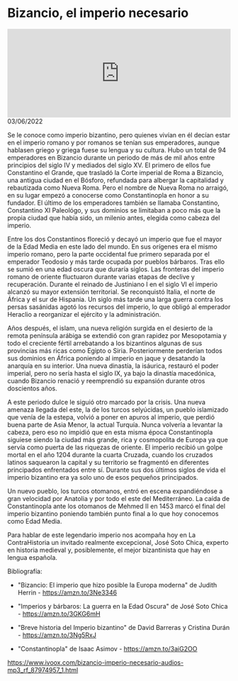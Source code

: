 # Bizancio, el imperio necesario
<iframe id='audio_88903085' frameborder='0' allowfullscreen='' scrolling='no' height='200' style='width:100%;' src='https://www.ivoox.com/player_ej_87974957_6_1.html' loading='lazy'></iframe>03/06/2022

Se le conoce como imperio bizantino, pero quienes vivían en él decían estar en el imperio romano y por romanos se tenían sus emperadores, aunque hablasen griego y griega fuese su lengua y su cultura. Hubo un total de 94 emperadores en Bizancio durante un periodo de más de mil años entre principios del siglo IV y mediados del siglo XV. El primero de ellos fue Constantino el Grande, que trasladó la Corte imperial de Roma a Bizancio, una antigua ciudad en el Bósforo, refundada para albergar la capitalidad y rebautizada como Nueva Roma. Pero el nombre de Nueva Roma no arraigó, en su lugar empezó a conocerse como Constantinopla en honor a su fundador. El último de los emperadores también se llamaba Constantino, Constantino XI Paleológo, y sus dominios se limitaban a poco más que la propia ciudad que había sido, un milenio antes, elegida como cabeza del imperio. 

 Entre los dos Constantinos floreció y decayó un imperio que fue el mayor de la Edad Media en este lado del mundo. En sus orígenes era el mismo imperio romano, pero la parte occidental fue primero separada por el emperador Teodosio y más tarde ocupada por pueblos bárbaros. Tras ello se sumió en una edad oscura que duraría siglos. Las fronteras del imperio romano de oriente fluctuaron durante varias etapas de declive y recuperación. Durante el reinado de Justiniano I en el siglo VI el imperio alcanzó su mayor extensión territorial. Se reconquistó Italia, el norte de África y el sur de Hispania. Un siglo más tarde una larga guerra contra los persas sasánidas agotó los recursos del imperio, lo que obligó al emperador Heraclio a reorganizar el ejército y la administración.  

 Años después, el islam, una nueva religión surgida en el desierto de la remota península arábiga se extendió con gran rapidez por Mesopotamia y todo el creciente fértil arrebatando a los bizantinos algunas de sus provincias más ricas como Egipto o Siria. Posteriormente perderían todos sus dominios en África poniendo al imperio en jaque y desatando la anarquía en su interior. Una nueva dinastía, la isáurica, restauró el poder imperial, pero no sería hasta el siglo IX, ya bajo la dinastía macedónica, cuando Bizancio renació y reemprendió su expansión durante otros doscientos años.  

 A este periodo dulce le siguió otro marcado por la crisis. Una nueva amenaza llegada del este, la de los turcos selyúcidas, un pueblo islamizado que venía de la estepa, volvió a poner en apuros al imperio, que perdió buena parte de Asia Menor, la actual Turquía. Nunca volvería a levantar la cabeza, pero eso no impidió que en esta misma época Constantinopla siguiese siendo la ciudad más grande, rica y cosmopolita de Europa ya que servía como puerta de las riquezas de oriente. El imperio recibió un golpe mortal en el año 1204 durante la cuarta Cruzada, cuando los cruzados latinos saquearon la capital y su territorio se fragmentó en diferentes principados enfrentados entre sí. Durante sus dos últimos siglos de vida el imperio bizantino era ya solo uno de esos pequeños principados. 

 Un nuevo pueblo, los turcos otomanos, entró en escena expandiéndose a gran velocidad por Anatolia y por todo el este del Mediterráneo. La caída de Constantinopla ante los otomanos de Mehmed II en 1453 marcó el final del imperio bizantino poniendo también punto final a lo que hoy conocemos como Edad Media.  

 Para hablar de este legendario imperio nos acompaña hoy en La ContraHistoria un invitado realmente excepcional, José Soto Chica, experto en historia medieval y, posiblemente, el mejor bizantinista que hay en lengua española.  

 Bibliografía:

 - "Bizancio: El imperio que hizo posible la Europa moderna" de Judith Herrin - https://amzn.to/3Ne3346

 - "Imperios y bárbaros: La guerra en la Edad Oscura" de José Soto Chica - https://amzn.to/3GKG6mH

 - "Breve historia del Imperio bizantino" de David Barreras y Cristina Durán - https://amzn.to/3Ng5RxJ

 - "Constantinopla" de Isaac Asimov - https://amzn.to/3aiG2OO 

 

https://www.ivoox.com/bizancio-imperio-necesario-audios-mp3_rf_87974957_1.html
